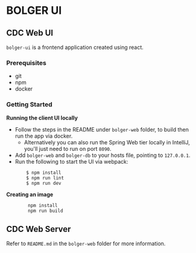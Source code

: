 # BOLGER UI

## CDC Web UI
`bolger-ui` is a frontend application created using react.

### Prerequisites
* git
* npm
* docker


### Getting Started
**Running the client UI locally**

- Follow the steps in the README under `bolger-web` folder, to build then run the app via docker.
    - Alternatively you can also run the Spring Web tier locally in IntelliJ, you'll just need to run on port `8090`.
- Add `bolger-web` and `bolger-db` to your hosts file, pointing to `127.0.0.1`.
- Run the following to start the UI via webpack:
    ```
        $ npm install
        $ npm run lint
        $ npm run dev
    ```

**Creating an image**

```
        npm install
        npm run build
```

## CDC Web Server
Refer to `README.md` in the `bolger-web` folder for more information.
